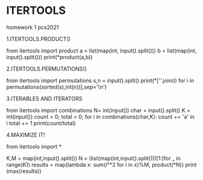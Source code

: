 # ITERTOOLS
homework 1 pcs2021


1.ITERTOOLS.PRODUCT()

from itertools import product
a = list(map(int, input().split()))
b = list(map(int, input().split()))
print(*product(a,b))


2.ITERTOOLS.PERMUTATIONS()

from itertools import permutations
s,n = input().split()
print(*[''.join(i) for i in permutations(sorted(s),int(n))],sep='\n')


3.ITERABLES AND ITERATORS

from itertools import combinations
N= int(input())
char = input().split()
K = int(input())
count = 0;
total = 0;
for i in combinations(char,K):
    count += 'a' in i
    total += 1
print(count/total)

4.MAXIMIZE IT!


from itertools import *

K,M = map(int,input().split())
N = (list(map(int,input().split()))[1:]for _ in range(K))
results = map(lambda x: sum(i**2 for i in x)%M, product(*N))
print (max(results))
